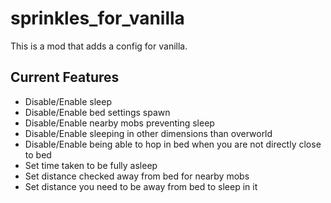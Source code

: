 sprinkles_for_vanilla
=====================

This is a mod that adds a config for vanilla.

Current Features
---------------------
- Disable/Enable sleep
- Disable/Enable bed settings spawn
- Disable/Enable nearby mobs preventing sleep
- Disable/Enable sleeping in other dimensions than overworld
- Disable/Enable being able to hop in bed when you are not directly close to bed
- Set time taken to be fully asleep
- Set distance checked away from bed for nearby mobs
- Set distance you need to be away from bed to sleep in it